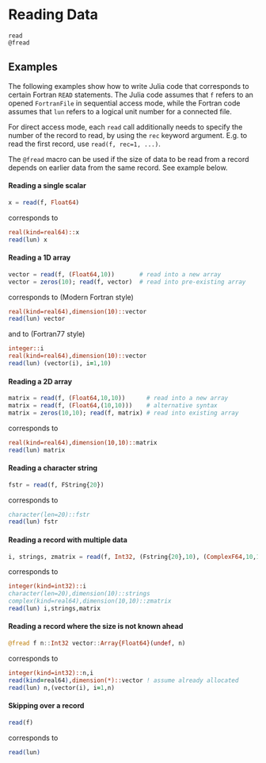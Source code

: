 # Reading Data

```@docs
read
@fread
```

## Examples

The following examples show how to write Julia code that corresponds to
certain Fortran `READ` statements. The Julia code assumes that `f` refers
to an opened `FortranFile` in sequential access mode, while the Fortran
code assumes that `lun` refers to a logical unit number for a connected file.

For direct access mode, each `read` call additionally needs to specify the
number of the record to read, by using the `rec` keyword argument.
E.g. to read the first record, use `read(f, rec=1, ...)`.

The `@fread` macro can be used if the size of data to be read from a record
depends on earlier data from the same record. See example below.


#### Reading a single scalar

```julia
x = read(f, Float64)
```
corresponds to
```fortran
real(kind=real64)::x
read(lun) x
```

#### Reading a 1D array

```julia
vector = read(f, (Float64,10))       # read into a new array
vector = zeros(10); read(f, vector)  # read into pre-existing array
```
corresponds to (Modern Fortran style)
```fortran
real(kind=real64),dimension(10)::vector
read(lun) vector
```
and to (Fortran77 style)
```fortran
integer::i
real(kind=real64),dimension(10)::vector
read(lun) (vector(i), i=1,10)
```


#### Reading a 2D array

```julia
matrix = read(f, (Float64,10,10))      # read into a new array
matrix = read(f, (Float64,(10,10)))    # alternative syntax
matrix = zeros(10,10); read(f, matrix) # read into existing array

```
corresponds to
```fortran
real(kind=real64),dimension(10,10)::matrix
read(lun) matrix
```

#### Reading a character string

```julia
fstr = read(f, FString{20})
```
corresponds to
```fortran
character(len=20)::fstr
read(lun) fstr
```

#### Reading a record with multiple data

```julia
i, strings, zmatrix = read(f, Int32, (Fstring{20},10), (ComplexF64,10,10))
```
corresponds to
```fortran
integer(kind=int32)::i
character(len=20),dimension(10)::strings
complex(kind=real64),dimension(10,10)::zmatrix
read(lun) i,strings,matrix
```

#### Reading a record where the size is not known ahead

```julia
@fread f n::Int32 vector::Array{Float64}(undef, n)
```
corresponds to
```fortran
integer(kind=int32)::n,i
read(kind=real64),dimension(*)::vector ! assume already allocated
read(lun) n,(vector(i), i=1,n)
```

#### Skipping over a record

```julia
read(f)
```
corresponds to
```fortran
read(lun)
```

